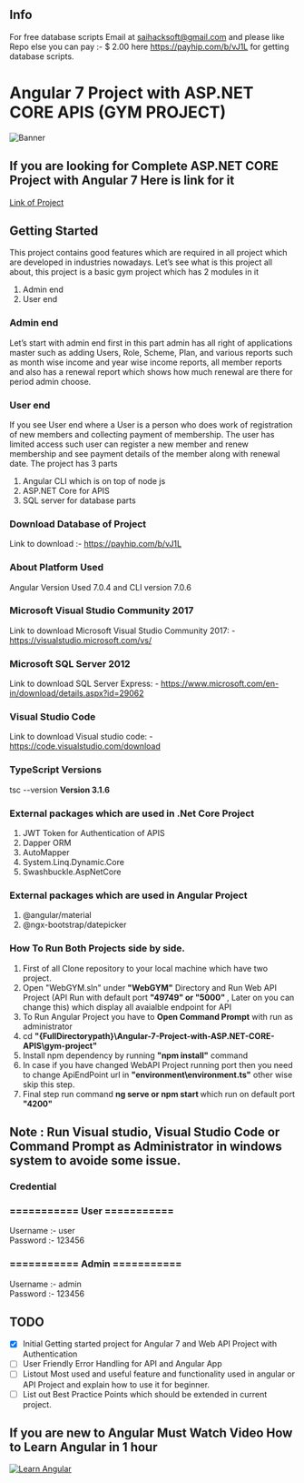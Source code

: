 ## Info
For free database scripts Email at saihacksoft@gmail.com and please like Repo else you can pay :- $ 2.00 here  https://payhip.com/b/vJ1L for getting database scripts.

# Angular 7 Project with ASP.NET CORE APIS (GYM PROJECT)

<img src="https://github.com/saineshwar/Angular-7-Project-with-ASP.NET-CORE-APIS-/blob/master/Images/banner.png?raw=true" alt="Banner" title="Banner" style="max-width:100%;">

## If you are looking for Complete ASP.NET CORE Project with Angular 7 Here is link for it 
[Link of Project](https://github.com/saineshwar/ASPNET-Core-Angular-7-Project)


## Getting Started

This project contains good features which are required in all project which are developed in industries nowadays.
Let’s see what is this project all about, this project is a basic gym project which has 2 modules in it

1.	Admin end
2.	User end

### Admin end
Let’s start with admin end first in this part admin has all right of applications master such as adding Users, Role, Scheme, Plan, and various reports such as month wise income and year wise income reports, all member reports and also has a renewal report which shows how much renewal are there for period admin choose.

### User end
If you see User end where a User is a person who does work of registration of new members and collecting payment of membership. The user has limited access such user can register a new member and renew membership and see payment details of the member along with renewal date.
The project has 3 parts 
1.	Angular CLI which is on top of node js
2.	ASP.NET Core for APIS
3.	SQL server for database parts

### Download Database of Project
Link to download :- https://payhip.com/b/vJ1L

### About Platform Used 
Angular Version Used 7.0.4 and CLI version 7.0.6

### Microsoft Visual Studio Community 2017<br>
Link to download Microsoft Visual Studio Community 2017: - https://visualstudio.microsoft.com/vs/ 

### Microsoft SQL Server 2012<br>
Link to download SQL Server Express: - https://www.microsoft.com/en-in/download/details.aspx?id=29062 

### Visual Studio Code<br>
Link to download Visual studio code: - https://code.visualstudio.com/download 

### TypeScript Versions<br>
tsc --version
<strong> Version 3.1.6 </strong>


### External packages which are used in .Net Core Project
1. JWT Token for Authentication of APIS
2. Dapper ORM
3. AutoMapper
4. System.Linq.Dynamic.Core
5. Swashbuckle.AspNetCore

### External packages which are used in Angular Project
1. @angular/material
2. @ngx-bootstrap/datepicker

### How To Run Both Projects side by side.
1. First of all Clone repository to your local machine which have two project.
2. Open "WebGYM.sln" under <strong> "WebGYM"</strong> Directory and Run Web API Project (API Run with default port <strong>"49749" or "5000" </strong>, Later on you can change this) which display all avaialble endpoint for API
3. To Run Angular Project you have to <strong>Open Command Prompt</strong> with run as administrator
4. cd <strong> "{FullDirectorypath}\Angular-7-Project-with-ASP.NET-CORE-APIS\gym-project" </strong>
5. Install npm dependency by running <strong>"npm install"</strong> command
6. In case if you have changed WebAPI Project running port then you need to change ApiEndPoint url in <strong> "environment\environment.ts"</strong> other wise skip this step.
7. Final step run command <strong> ng serve or npm start </strong> which run on default port <strong>"4200"</strong>
## Note : Run Visual studio, Visual Studio Code or Command Prompt as Administrator in windows system to avoide some issue.

### Credential <br>

### =========== User =========== <br>
Username :- user<br>
Password :- 123456<br>

### =========== Admin =========== <br>
Username :- admin<br>
Password :- 123456<br>

## TODO
- [x] Initial Getting started project for Angular 7 and Web API Project with Authentication
- [ ] User Friendly Error Handling for API and Angular App
- [ ] Listout Most used and useful feature and functionality used in angular or API Project and explain how to use it for beginner.
- [ ] List out Best Practice Points which should be extended in current project.

## If you are new to Angular Must Watch Video How to Learn Angular in 1 hour

[![Learn Angular](https://github.com/saineshwar/ASPNET-Core-Angular-7-Project/blob/master/Images/hqdefault.jpg)](https://www.youtube.com/watch?v=FV2MXOygDTM "Learn Angular")
